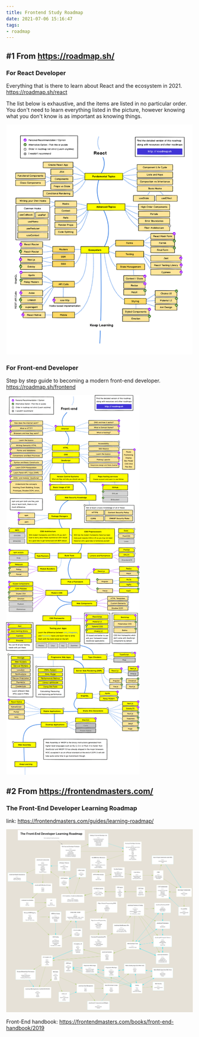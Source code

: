 ```yaml
---
title: Frontend Study Roadmap
date: 2021-07-06 15:16:47
tags:
- roadmap
---
```




## #1 From https://roadmap.sh/

### For React Developer

Everything that is there to learn about React and the ecosystem in 2021. https://roadmap.sh/react

 The list below is exhaustive, and the items are listed in no particular order. You don't need to learn everything listed in the picture, however knowing what you don't know is as important as knowing things.

![react-roadmap](https://raw.githubusercontent.com/macshion/PicBed/main/2021/react-roadmap.png)

### For Front-end Developer

Step by step guide to becoming a modern front-end developer. https://roadmap.sh/frontend

![](https://raw.githubusercontent.com/macshion/PicBed/main/2021/frontend.png)



## #2 From https://frontendmasters.com/

### The Front-End Developer Learning Roadmap

link: https://frontendmasters.com/guides/learning-roadmap/

![roadmap-2](https://raw.githubusercontent.com/macshion/PicBed/main/2021/roadmap-2.png)



Front-End handbook: https://frontendmasters.com/books/front-end-handbook/2019

